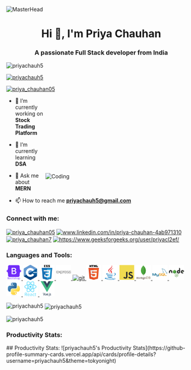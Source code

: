 ![MasterHead](https://quotefancy.com/media/wallpaper/3840x2160/18999-Paulo-Coelho-Quote-The-world-is-changed-by-your-example-not-by.jpg)

<h1 align="center">Hi 👋, I'm Priya Chauhan</h1>
<h3 align="center">A passionate Full Stack developer from India</h3>


<p align="left"> <img src="https://komarev.com/ghpvc/?username=priyachauh5&label=Profile%20views&color=0e75b6&style=flat" alt="priyachauh5" /> </p>

<p align="left"> <a href="https://github.com/ryo-ma/github-profile-trophy"><img src="https://github-profile-trophy.vercel.app/?username=priyachauh5" alt="priyachauh5" /></a> </p>

<p align="left"> <a href="https://twitter.com/priya_chauhan05" target="blank"><img src="https://img.shields.io/twitter/follow/priya_chauhan05?logo=twitter&style=for-the-badge" alt="priya_chauhan05" /></a> </p>
<img align="right" alt="Coding" width="400" src="https://fiverr-res.cloudinary.com/images/q_auto,f_auto/gigs/280397990/original/ab45d2a50b9a43e80037a532f5fe24f16142286b/animate-your-composition-quickly-and-efficiently.jpg" style="margin-top: 200px">


- 🔭 I’m currently working on **Stock Trading Platform**

- 🌱 I’m currently learning **DSA**

- 💬 Ask me about **MERN**

- 📫 How to reach me **priyachauh5@gmail.com**

<h3 align="left">Connect with me:</h3>
<p align="left">
<a href="https://twitter.com/priya_chauhan05" target="blank"><img align="center" src="https://raw.githubusercontent.com/rahuldkjain/github-profile-readme-generator/master/src/images/icons/Social/twitter.svg" alt="priya_chauhan05" height="30" width="40" /></a>
<a href="https://linkedin.com/in/www.linkedin.com/in/priya-chauhan-4ab971310" target="blank"><img align="center" src="https://raw.githubusercontent.com/rahuldkjain/github-profile-readme-generator/master/src/images/icons/Social/linked-in-alt.svg" alt="www.linkedin.com/in/priya-chauhan-4ab971310" height="30" width="40" /></a>
<a href="https://www.leetcode.com/priya_chauhan7" target="blank"><img align="center" src="https://raw.githubusercontent.com/rahuldkjain/github-profile-readme-generator/master/src/images/icons/Social/leet-code.svg" alt="priya_chauhan7" height="30" width="40" /></a>
<a href="https://auth.geeksforgeeks.org/user/https://www.geeksforgeeks.org/user/priyacl2ef/" target="blank"><img align="center" src="https://raw.githubusercontent.com/rahuldkjain/github-profile-readme-generator/master/src/images/icons/Social/geeks-for-geeks.svg" alt="https://www.geeksforgeeks.org/user/priyacl2ef/" height="30" width="40" /></a>
</p>

<h3 align="left">Languages and Tools:</h3>
<p align="left"> <a href="https://getbootstrap.com" target="_blank" rel="noreferrer"> <img src="https://raw.githubusercontent.com/devicons/devicon/master/icons/bootstrap/bootstrap-plain-wordmark.svg" alt="bootstrap" width="40" height="40"/> </a> <a href="https://www.w3schools.com/cpp/" target="_blank" rel="noreferrer"> <img src="https://raw.githubusercontent.com/devicons/devicon/master/icons/cplusplus/cplusplus-original.svg" alt="cplusplus" width="40" height="40"/> </a> <a href="https://www.w3schools.com/css/" target="_blank" rel="noreferrer"> <img src="https://raw.githubusercontent.com/devicons/devicon/master/icons/css3/css3-original-wordmark.svg" alt="css3" width="40" height="40"/> </a> <a href="https://expressjs.com" target="_blank" rel="noreferrer"> <img src="https://raw.githubusercontent.com/devicons/devicon/master/icons/express/express-original-wordmark.svg" alt="express" width="40" height="40"/> </a> <a href="https://git-scm.com/" target="_blank" rel="noreferrer"> <img src="https://www.vectorlogo.zone/logos/git-scm/git-scm-icon.svg" alt="git" width="40" height="40"/> </a> <a href="https://www.w3.org/html/" target="_blank" rel="noreferrer"> <img src="https://raw.githubusercontent.com/devicons/devicon/master/icons/html5/html5-original-wordmark.svg" alt="html5" width="40" height="40"/> </a> <a href="https://www.java.com" target="_blank" rel="noreferrer"> <img src="https://raw.githubusercontent.com/devicons/devicon/master/icons/java/java-original.svg" alt="java" width="40" height="40"/> </a> <a href="https://developer.mozilla.org/en-US/docs/Web/JavaScript" target="_blank" rel="noreferrer"> <img src="https://raw.githubusercontent.com/devicons/devicon/master/icons/javascript/javascript-original.svg" alt="javascript" width="40" height="40"/> </a> <a href="https://www.mongodb.com/" target="_blank" rel="noreferrer"> <img src="https://raw.githubusercontent.com/devicons/devicon/master/icons/mongodb/mongodb-original-wordmark.svg" alt="mongodb" width="40" height="40"/> </a> <a href="https://www.mysql.com/" target="_blank" rel="noreferrer"> <img src="https://raw.githubusercontent.com/devicons/devicon/master/icons/mysql/mysql-original-wordmark.svg" alt="mysql" width="40" height="40"/> </a> <a href="https://nodejs.org" target="_blank" rel="noreferrer"> <img src="https://raw.githubusercontent.com/devicons/devicon/master/icons/nodejs/nodejs-original-wordmark.svg" alt="nodejs" width="40" height="40"/> </a> <a href="https://www.python.org" target="_blank" rel="noreferrer"> <img src="https://raw.githubusercontent.com/devicons/devicon/master/icons/python/python-original.svg" alt="python" width="40" height="40"/> </a> <a href="https://reactjs.org/" target="_blank" rel="noreferrer"> <img src="https://raw.githubusercontent.com/devicons/devicon/master/icons/react/react-original-wordmark.svg" alt="react" width="40" height="40"/> </a> <a href="https://vuejs.org/" target="_blank" rel="noreferrer"> <img src="https://raw.githubusercontent.com/devicons/devicon/master/icons/vuejs/vuejs-original-wordmark.svg" alt="vuejs" width="40" height="40"/> </a> </p>

<p><img align="left" src="https://github-readme-stats.vercel.app/api/top-langs?username=priyachauh5&show_icons=true&locale=en&layout=compact" alt="priyachauh5" /></p>

<p>&nbsp;<img align="center" src="https://github-readme-stats.vercel.app/api?username=priyachauh5&show_icons=true&locale=en" alt="priyachauh5" /></p>

<p><img align="center" src="https://github-readme-streak-stats.herokuapp.com/?user=priyachauh5&" alt="priyachauh5" /></p>

<!-- Add Wakatime Productivity Stats -->
<h3 align="left">Productivity Stats:</h3>
## Productivity Stats:
![priyachauh5's Productivity Stats](https://github-profile-summary-cards.vercel.app/api/cards/profile-details?username=priyachauh5&theme=tokyonight)

